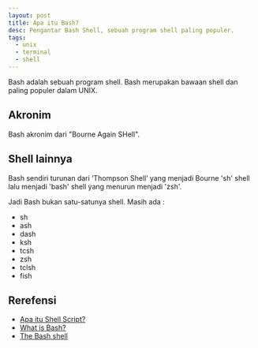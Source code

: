 ```yaml
---
layout: post
title: Apa itu Bash?
desc: Pengantar Bash Shell, sebuah program shell paling populer.
tags:
  - unix
  - terminal
  - shell
---
```


Bash adalah sebuah program shell. Bash merupakan bawaan shell dan paling populer dalam UNIX.

## Akronim

Bash akronim dari "Bourne Again SHell".


## Shell lainnya

Bash sendiri turunan dari ‘Thompson Shell’ yang menjadi Bourne 'sh' shell lalu menjadi 'bash' shell yang menurun menjadi 'zsh'.

Jadi Bash bukan satu-satunya shell. Masih ada :

- sh
- ash
- dash
- ksh
- tcsh
- zsh
- tclsh
- fish


## Rerefensi

- [Apa itu Shell Script?](/shell-script)
- [What is Bash?](https://go.gizipp.com/https://www.educative.io/courses/master-the-bash-shell/3j8399P3M6M)
- [The Bash shell](https://go.gizipp.com/https://flaviocopes.com/bash/)
